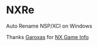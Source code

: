 # NXRe
Auto Rename NSP/XCI on Windows




Thanks [Garoxas](https://github.com/garoxas/) for [NX Game Info](https://github.com/garoxas/NX_Game_Info)
